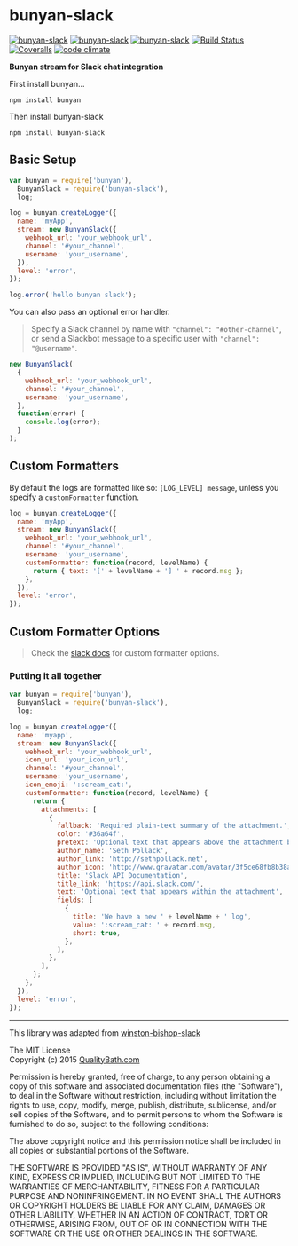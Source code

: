 # bunyan-slack

[![bunyan-slack](http://img.shields.io/npm/v/bunyan-slack.svg?style=flat-square)](https://www.npmjs.com/package/bunyan-slack)
[![bunyan-slack](http://img.shields.io/npm/dm/bunyan-slack.svg?style=flat-square)](https://www.npmjs.com/package/bunyan-slack)
[![bunyan-slack](http://img.shields.io/npm/l/bunyan-slack.svg?style=flat-square)](https://www.npmjs.com/package/bunyan-slack)
[![Build Status](https://img.shields.io/travis/qualitybath/bunyan-slack.svg?style=flat-square)](https://travis-ci.org/qualitybath/bunyan-slack)
[![Coveralls](https://img.shields.io/coveralls/qualitybath/bunyan-slack.svg?style=flat-square)](https://coveralls.io/r/qualitybath/bunyan-slack)
[![code climate](https://img.shields.io/codeclimate/github/qualitybath/bunyan-slack.svg?style=flat-square)](https://codeclimate.com/github/qualitybath/bunyan-slack)

**Bunyan stream for Slack chat integration**

First install bunyan...

```
npm install bunyan
```

Then install bunyan-slack

```
npm install bunyan-slack
```

## Basic Setup

```javascript
var bunyan = require('bunyan'),
  BunyanSlack = require('bunyan-slack'),
  log;

log = bunyan.createLogger({
  name: 'myApp',
  stream: new BunyanSlack({
    webhook_url: 'your_webhook_url',
    channel: '#your_channel',
    username: 'your_username',
  }),
  level: 'error',
});

log.error('hello bunyan slack');
```

You can also pass an optional error handler.

> Specify a Slack channel by name with `"channel": "#other-channel"`, or send a Slackbot message to a specific user with `"channel": "@username"`.

```javascript
new BunyanSlack(
  {
    webhook_url: 'your_webhook_url',
    channel: '#your_channel',
    username: 'your_username',
  },
  function(error) {
    console.log(error);
  }
);
```

## Custom Formatters

By default the logs are formatted like so: `[LOG_LEVEL] message`, unless you specify a `customFormatter` function.

```javascript
log = bunyan.createLogger({
  name: 'myApp',
  stream: new BunyanSlack({
    webhook_url: 'your_webhook_url',
    channel: '#your_channel',
    username: 'your_username',
    customFormatter: function(record, levelName) {
      return { text: '[' + levelName + '] ' + record.msg };
    },
  }),
  level: 'error',
});
```

## Custom Formatter Options

> Check the [slack docs](https://api.slack.com/incoming-webhooks) for custom formatter options.

### Putting it all together

```javascript
var bunyan = require('bunyan'),
  BunyanSlack = require('bunyan-slack'),
  log;

log = bunyan.createLogger({
  name: 'myapp',
  stream: new BunyanSlack({
    webhook_url: 'your_webhook_url',
    icon_url: 'your_icon_url',
    channel: '#your_channel',
    username: 'your_username',
    icon_emoji: ':scream_cat:',
    customFormatter: function(record, levelName) {
      return {
        attachments: [
          {
            fallback: 'Required plain-text summary of the attachment.',
            color: '#36a64f',
            pretext: 'Optional text that appears above the attachment block',
            author_name: 'Seth Pollack',
            author_link: 'http://sethpollack.net',
            author_icon: 'http://www.gravatar.com/avatar/3f5ce68fb8b38a5e08e7abe9ac0a34f1?s=200',
            title: 'Slack API Documentation',
            title_link: 'https://api.slack.com/',
            text: 'Optional text that appears within the attachment',
            fields: [
              {
                title: 'We have a new ' + levelName + ' log',
                value: ':scream_cat: ' + record.msg,
                short: true,
              },
            ],
          },
        ],
      };
    },
  }),
  level: 'error',
});
```

---

This library was adapted from [winston-bishop-slack](https://github.com/lapwinglabs/winston-bishop-slack)

The MIT License  
Copyright (c) 2015 [QualityBath.com](https://www.qualitybath.com/)

Permission is hereby granted, free of charge, to any person obtaining a copy of this software and associated documentation files (the "Software"), to deal in the Software without restriction, including without limitation the rights to use, copy, modify, merge, publish, distribute, sublicense, and/or sell copies of the Software, and to permit persons to whom the Software is furnished to do so, subject to the following conditions:

The above copyright notice and this permission notice shall be included in all copies or substantial portions of the Software.

THE SOFTWARE IS PROVIDED "AS IS", WITHOUT WARRANTY OF ANY KIND, EXPRESS OR IMPLIED, INCLUDING BUT NOT LIMITED TO THE WARRANTIES OF MERCHANTABILITY, FITNESS FOR A PARTICULAR PURPOSE AND NONINFRINGEMENT. IN NO EVENT SHALL THE AUTHORS OR COPYRIGHT HOLDERS BE LIABLE FOR ANY CLAIM, DAMAGES OR OTHER LIABILITY, WHETHER IN AN ACTION OF CONTRACT, TORT OR OTHERWISE, ARISING FROM, OUT OF OR IN CONNECTION WITH THE SOFTWARE OR THE USE OR OTHER DEALINGS IN THE SOFTWARE.
